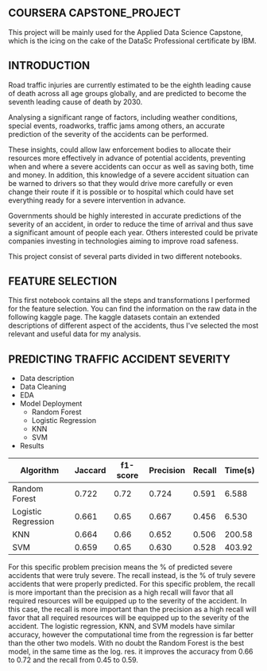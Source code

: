 ## COURSERA CAPSTONE_PROJECT

This project will be mainly used for the Applied Data Science Capstone, which is the icing on the cake of the DataSc Professional certificate by IBM.

## INTRODUCTION

Road traffic injuries are currently estimated to be the eighth leading cause of death across all age groups globally, and are predicted to become the seventh leading cause of death by 2030.

Analysing a significant range of factors, including weather conditions, special events, roadworks, traffic jams among others, an accurate prediction of the severity of the accidents can be performed.

These insights, could allow law enforcement bodies to allocate their resources more effectively in advance of potential accidents, preventing when and where a severe accidents can occur as well as saving both, time and money. In addition, this knowledge of a severe accident situation can be warned to drivers so that they would drive more carefully or even change their route if it is possible or to hospital which could have set everything ready for a severe intervention in advance.

Governments should be highly interested in accurate predictions of the severity of an accident, in order to reduce the time of arrival and thus save a significant amount of people each year. Others interested could be private companies investing in technologies aiming to improve road safeness.

This project consist of several parts divided in two different notebooks.

## FEATURE SELECTION

This first notebook contains all the steps and transformations I performed for the feature selection. You can find the information on the raw data in the following kaggle page. The kaggle datasets contain an extended descriptions of different aspect of the accidents, thus I've selected the most relevant and useful data for my analysis.

## PREDICTING TRAFFIC ACCIDENT SEVERITY

- Data description
- Data Cleaning
- EDA
- Model Deployment
  - Random Forest
  - Logistic Regression
  - KNN
  - SVM
- Results

| Algorithm	| Jaccard	| f1-score | Precision | Recall	| Time(s) |
| --------- | ------- | -------- | --------- | ------ | ------- |
| Random Forest	| 0.722	|0.72|	0.724|	0.591|	6.588|
|Logistic Regression	|0.661|	0.65|	0.667|	0.456|	6.530|
|KNN	|0.664	|0.66|	0.652|	0.506|	200.58|
|SVM	|0.659|	0.65|	0.630|	0.528	|403.92|

For this specific problem precision means the % of predicted severe accidents that were truly severe. The recall instead, is the % of truly severe accidents that were properly predicted. For this specific problem, the recall is more important than the precision as a high recall will favor that all required resources will be equipped up to the severity of the accident. In this case, the recall is more important than the precision as a high recall will favor that all required resources will be equipped up to the severity of the accident. The logistic regression, KNN, and SVM models have similar accuracy, however the computational time from the regression is far better than the other two models. With no doubt the Random Forest is the best model, in the same time as the log. res. it improves the accuracy from 0.66 to 0.72 and the recall from 0.45 to 0.59.
